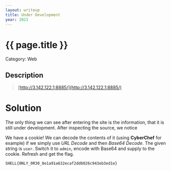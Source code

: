 ```yaml
---
layout: writeup
title: Under Development
year: 2021
---
```

# {{ page.title }}
Category: Web

## Description

> [http://3.142.122.1:8885/](http://3.142.122.1:8885/)

# Solution

The only thing we can see after entering the site is the information, that it is still under development. After inspecting the source, we notice *<!--TODO: Develop auth, buy some cookies from the supermarket-->*

We have a cookie! We can decode the contents of it (using **CyberChef** for example) if we simply use *URL Decode* and then *Base64 Decode*. The given string is `user`. Switch it to `admin`, encode with Base64 and supply to the cookie. Refresh and get the flag.

```
SHELL{0NLY_0R30_8e1a91a632ecaf2dd6026c943eb3ed1e}
```